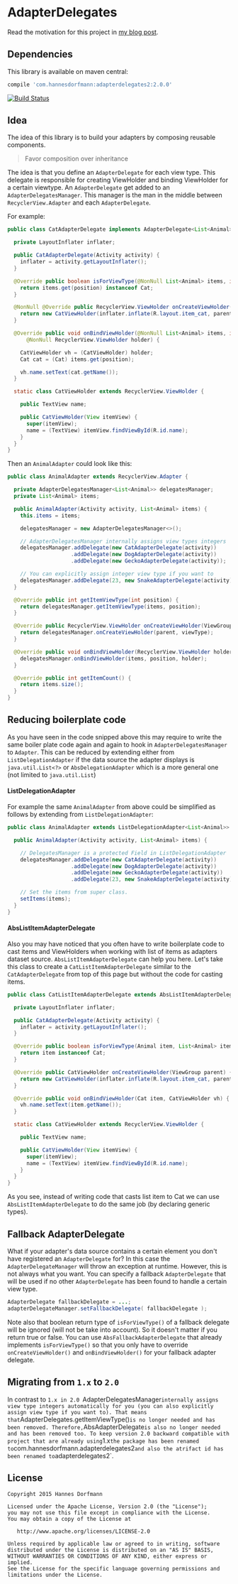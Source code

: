 # AdapterDelegates
Read the motivation for this project in [my blog post](http://hannesdorfmann.com/android/adapter-delegates).

## Dependencies
This library is available on maven central:

```groovy
compile 'com.hannesdorfmann:adapterdelegates2:2.0.0'
```

[![Build Status](https://travis-ci.org/sockeqwe/AdapterDelegates.svg?branch=master)](https://travis-ci.org/sockeqwe/AdapterDelegates)

## Idea
The idea of this library is to build your adapters by composing reusable components.

> Favor composition over inheritance

The idea is that you define an `AdapterDelegate` for each view type. This delegate is responsible for creating ViewHolder and binding ViewHolder for a certain viewtype.
An `AdapterDelegate` get added to an `AdapterDelegatesManager`. This manager is the man in the middle between `RecyclerView.Adapter` and each `AdapterDelegate`.

For example:
```java
public class CatAdapterDelegate implements AdapterDelegate<List<Animal>> {

  private LayoutInflater inflater;

  public CatAdapterDelegate(Activity activity) {
    inflater = activity.getLayoutInflater();
  }

  @Override public boolean isForViewType(@NonNull List<Animal> items, int position) {
    return items.get(position) instanceof Cat;
  }

  @NonNull @Override public RecyclerView.ViewHolder onCreateViewHolder(ViewGroup parent) {
    return new CatViewHolder(inflater.inflate(R.layout.item_cat, parent, false));
  }

  @Override public void onBindViewHolder(@NonNull List<Animal> items, int position,
      @NonNull RecyclerView.ViewHolder holder) {

    CatViewHolder vh = (CatViewHolder) holder;
    Cat cat = (Cat) items.get(position);

    vh.name.setText(cat.getName());
  }

  static class CatViewHolder extends RecyclerView.ViewHolder {

    public TextView name;

    public CatViewHolder(View itemView) {
      super(itemView);
      name = (TextView) itemView.findViewById(R.id.name);
    }
  }
}
```

Then an `AnimalAdapter` could look like this:

```java
public class AnimalAdapter extends RecyclerView.Adapter {

  private AdapterDelegatesManager<List<Animal>> delegatesManager;
  private List<Animal> items;

  public AnimalAdapter(Activity activity, List<Animal> items) {
    this.items = items;

    delegatesManager = new AdapterDelegatesManager<>();

    // AdapterDelegatesManager internally assigns view types integers
    delegatesManager.addDelegate(new CatAdapterDelegate(activity))
                    .addDelegate(new DogAdapterDelegate(activity))
                    .addDelegate(new GeckoAdapterDelegate(activity));

    // You can explicitly assign integer view type if you want to
    delegatesManager.addDelegate(23, new SnakeAdapterDelegate(activity));
  }

  @Override public int getItemViewType(int position) {
    return delegatesManager.getItemViewType(items, position);
  }

  @Override public RecyclerView.ViewHolder onCreateViewHolder(ViewGroup parent, int viewType) {
    return delegatesManager.onCreateViewHolder(parent, viewType);
  }

  @Override public void onBindViewHolder(RecyclerView.ViewHolder holder, int position) {
    delegatesManager.onBindViewHolder(items, position, holder);
  }

  @Override public int getItemCount() {
    return items.size();
  }
}
```

## Reducing boilerplate code
As you have seen in the code snipped above this may require to write the same boiler plate code again and again to hook in `AdapterDelegatesManager` to `Adapter`.
This can be reduced by extending either from `ListDelegationAdapter` if the data source the adapter displays is `java.util.List<?>` or `AbsDelegationAdapter` which is a more general one (not limited to `java.util.List`)

#### ListDelegationAdapter
For example the same `AnimalAdapter` from above could be simplified as follows by extending from `ListDelegationAdapter`:

```java
public class AnimalAdapter extends ListDelegationAdapter<List<Animal>> {

  public AnimalAdapter(Activity activity, List<Animal> items) {

    // DelegatesManager is a protected Field in ListDelegationAdapter
    delegatesManager.addDelegate(new CatAdapterDelegate(activity))
                    .addDelegate(new DogAdapterDelegate(activity))
                    .addDelegate(new GeckoAdapterDelegate(activity))
                    .addDelegate(23, new SnakeAdapterDelegate(activity));

    // Set the items from super class.
    setItems(items);
  }
}
```
#### AbsListItemAdapterDelegate
Also you may have noticed that you often have to write boilerplate code to cast items and ViewHolders when working with list of items as adapters dataset source.
`AbsListItemAdapterDelegate` can help you here. Let's take this class to create a `CatListItemAdapterDelegate` similar to the `CatAdapterDelegate` from top of this page but without the code for casting items.

```java
public class CatListItemAdapterDelegate extends AbsListItemAdapterDelegate<Cat, Animal, CatViewHolder> {

  private LayoutInflater inflater;

  public CatAdapterDelegate(Activity activity) {
    inflater = activity.getLayoutInflater();
  }

  @Override public boolean isForViewType(Animal item, List<Animal> items, int position) {
    return item instanceof Cat;
  }

  @Override public CatViewHolder onCreateViewHolder(ViewGroup parent) {
    return new CatViewHolder(inflater.inflate(R.layout.item_cat, parent, false));
  }

  @Override public void onBindViewHolder(Cat item, CatViewHolder vh) {
    vh.name.setText(item.getName());
  }

  static class CatViewHolder extends RecyclerView.ViewHolder {

    public TextView name;

    public CatViewHolder(View itemView) {
      super(itemView);
      name = (TextView) itemView.findViewById(R.id.name);
    }
  }
}
```

As you see, instead of writing code that casts list item to Cat we can use `AbsListItemAdapterDelegate` to do the same job (by declaring generic types).

## Fallback AdapterDelegate
What if your adapter's data source contains a certain element you don't have registered an `AdapterDelegate` for? In this case the `AdapterDelegateManager` will throw an exception at runtime. However, this is not always what you want. You can specify a fallback `AdapterDelegate` that will be used if no other `AdapterDelegate` has been found to handle a certain view type.

```java
AdapterDelegate fallbackDelegate = ...;
adapterDelegateManager.setFallbackDelegate( fallbackDelegate );
```
Note also that boolean return type of `isForViewType()` of a fallback delegate will be ignored (will not be take into account). So it doesn't matter if you return true or false. You can use `AbsFallbackAdapterDelegate` that already implements `isForViewType()` so that you only have to override `onCreateViewHolder()` and `onBindViewHolder()` for your fallback adapter delegate.


## Migrating from `1.x` to `2.0`
In contrast to `1.x in 2.0 `AdapterDelegatesManager` internally assigns view type integers automatically for you (you can also explicitly assign view type if you want to). That means that `AdapterDelegates.getItemViewType()` is no longer needed and has been removed. Therefore, `AbsAdapterDelegate` is also no longer needed and has been removed too.
To keep version 2.0 backward compatible with project that are already using `1.x` the package has been renamed to `com.hannesdorfmann.adapterdelegates2` and also the atrifact id has been renamed to `adapterdelegates2`.

## License

```
Copyright 2015 Hannes Dorfmann

Licensed under the Apache License, Version 2.0 (the "License");
you may not use this file except in compliance with the License.
You may obtain a copy of the License at

   http://www.apache.org/licenses/LICENSE-2.0

Unless required by applicable law or agreed to in writing, software
distributed under the License is distributed on an "AS IS" BASIS,
WITHOUT WARRANTIES OR CONDITIONS OF ANY KIND, either express or implied.
See the License for the specific language governing permissions and
limitations under the License.
```

